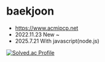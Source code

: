 # baekjoon
- https://www.acmipcp.net
- 2022.11.23 New ~
- 2025.7.21 With javascript(node.js)

[![Solved.ac Profile](http://mazassumnida.wtf/api/v2/generate_badge?boj=worl5604)](https://solved.ac/profile/worl5604)
